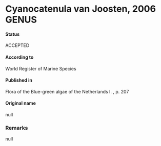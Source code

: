 # Cyanocatenula van Joosten, 2006 GENUS

#### Status
ACCEPTED

#### According to
World Register of Marine Species

#### Published in
Flora of the Blue-green algae of the Netherlands I. , p. 207

#### Original name
null

### Remarks
null